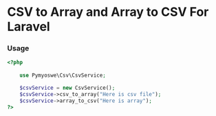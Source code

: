 # CSV to Array and Array to CSV For Laravel

### Usage
```php
<?php
	
    use Pymyoswe\Csv\CsvService;

    $csvService = new CsvService();
    $csvService->csv_to_array("Here is csv file");
    $csvService->array_to_csv("Here is array");
?>
```